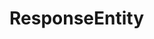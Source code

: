 #  ResponseEntity

<api-schema openapi-path="../../api/backend_flashpomo-openapi.yaml" name="ResponseEntity"/>